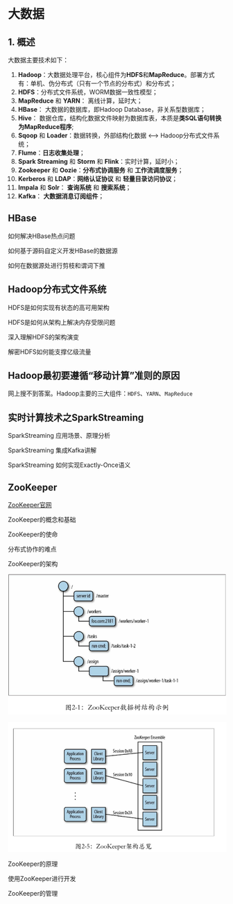 # 大数据

## 1. 概述

大数据主要技术如下：

1. **Hadoop**：大数据处理平台，核心组件为**HDFS**和**MapReduce**。部署方式有：单机、伪分布式（只有一个节点的分布式）和分布式；
2. **HDFS**：分布式文件系统，WORM数据一致性模型；
3. **MapReduce** 和 **YARN**： 离线计算，延时大；
4. **HBase**： 大数据的数据库，即Hadoop Database，非关系型数据库；
5. **Hive**： 数据仓库，结构化数据文件映射为数据库表，本质是**类SQL语句转换为MapReduce程序**;
6. **Sqoop** 和 **Loader**：数据转换，外部结构化数据 <--> Hadoop分布式文件系统；
7. **Flume**：**日志收集处理**；
8. **Spark Streaming** 和 **Storm** 和 **Flink**：实时计算，延时小；
9. **Zookeeper** 和 **Oozie**：**分布式协调服务**  和 **工作流调度服务**；
10. **Kerberos** 和 **LDAP**：**网络认证协议** 和 **轻量目录访问协议**；
11. **Impala** 和 **Solr**： **查询系统** 和 **搜索系统**；
12. **Kafka**： **大数据消息订阅组件**；

## HBase

如何解决HBase热点问题



如何基于源码自定义开发HBase的数据源



如何在数据源处进行剪枝和谓词下推

## Hadoop分布式文件系统

HDFS是如何实现有状态的高可用架构

HDFS是如何从架构上解决内存受限问题

深入理解HDFS的架构演变

解密HDFS如何能支撑亿级流量

## Hadoop最初要遵循“移动计算”准则的原因

网上搜不到答案。Hadoop主要的三大组件：`HDFS`、`YARN`、`MapReduce`

## 实时计算技术之SparkStreaming

SparkStreaming 应用场景、原理分析

SparkStreaming 集成Kafka讲解

SparkStreaming 如何实现Exactly-Once语义





## ZooKeeper

[ZooKeeper官网](https://zookeeper.apache.org/)

ZooKeeper的概念和基础

ZooKeeper的使命

分布式协作的难点

ZooKeeper的架构

![image-20210428232803032](11大数据.assets/image-20210428232803032.png)

![image-20210428232845484](11大数据.assets/image-20210428232845484.png)



ZooKeeper的原理

使用ZooKeeper进行开发

ZooKeeper的管理



​	



